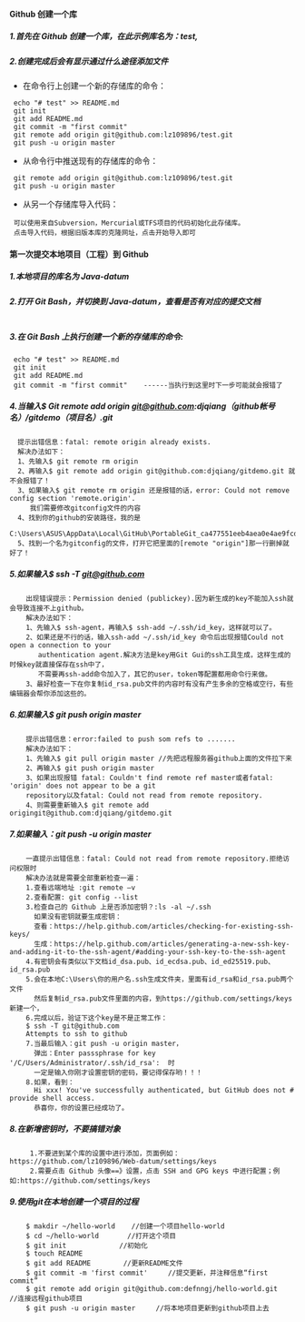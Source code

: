 ####  Github 创建一个库
##### 1.首先在 Github 创建一个库，在此示例库名为：test,
##### 2.创建完成后会有显示通过什么途径添加文件

* 在命令行上创建一个新的存储库的命令：
```
 echo "# test" >> README.md
 git init
 git add README.md
 git commit -m "first commit"
 git remote add origin git@github.com:lz109896/test.git
 git push -u origin master
```
* 从命令行中推送现有的存储库的命令：
```
 git remote add origin git@github.com:lz109896/test.git
 git push -u origin master
```
* 从另一个存储库导入代码：
```
 可以使用来自Subversion，Mercurial或TFS项目的代码初始化此存储库。
 点击导入代码，根据旧版本库的克隆网址，点击开始导入即可
```

#### 第一次提交本地项目（工程）到 Github

##### 1.本地项目的库名为 Java-datum
##### 2.打开 Git Bash，并切换到 Java-datum，查看是否有对应的提交文档

![]()

##### 3.在 Git Bash 上执行创建一个新的存储库的命令:
```
 echo "# test" >> README.md
 git init 
 git add README.md
 git commit -m "first commit"    ------当执行到这里时下一步可能就会报错了
```
##### 4.当输入$ Git remote add origin git@github.com:djqiang（github帐号名）/gitdemo（项目名）.git 
```
  提示出错信息：fatal: remote origin already exists.
  解决办法如下：
  1、先输入$ git remote rm origin
  2、再输入$ git remote add origin git@github.com:djqiang/gitdemo.git 就不会报错了！
  3、如果输入$ git remote rm origin 还是报错的话，error: Could not remove config section 'remote.origin'. 
     我们需要修改gitconfig文件的内容
  4、找到你的github的安装路径，我的是
     C:\Users\ASUS\AppData\Local\GitHub\PortableGit_ca477551eeb4aea0e4ae9fcd3358bd96720bb5c8\etc
  5、找到一个名为gitconfig的文件，打开它把里面的[remote "origin"]那一行删掉就好了！
```
##### 5.如果输入$ ssh -T git@github.com
```
    出现错误提示：Permission denied (publickey).因为新生成的key不能加入ssh就会导致连接不上github。
    解决办法如下：
    1、先输入$ ssh-agent，再输入$ ssh-add ~/.ssh/id_key，这样就可以了。
    2、如果还是不行的话，输入ssh-add ~/.ssh/id_key 命令后出现报错Could not open a connection to your 
       authentication agent.解决方法是key用Git Gui的ssh工具生成，这样生成的时候key就直接保存在ssh中了，
       不需要再ssh-add命令加入了，其它的user，token等配置都用命令行来做。
    3、最好检查一下在你复制id_rsa.pub文件的内容时有没有产生多余的空格或空行，有些编辑器会帮你添加这些的。
```
##### 6.如果输入$ git push origin master
```
    提示出错信息：error:failed to push som refs to .......
    解决办法如下：
    1、先输入$ git pull origin master //先把远程服务器github上面的文件拉下来
    2、再输入$ git push origin master
    3、如果出现报错 fatal: Couldn't find remote ref master或者fatal: 'origin' does not appear to be a git 
    repository以及fatal: Could not read from remote repository.
    4、则需要重新输入$ git remote add origingit@github.com:djqiang/gitdemo.git
```
##### 7.如果输入：git push -u origin master 
```
    一直提示出错信息：fatal: Could not read from remote repository.拒绝访问权限时
    解决办法就是需要全部重新检查一遍：
    1.查看远端地址 :git remote –v 
    2.查看配置: git config --list
    3.检查自己的 Github 上是否添加密钥？:ls -al ~/.ssh
      如果没有密钥就要生成密钥：
      查看：https://help.github.com/articles/checking-for-existing-ssh-keys/
      生成：https://help.github.com/articles/generating-a-new-ssh-key-and-adding-it-to-the-ssh-agent/#adding-your-ssh-key-to-the-ssh-agent      
    4.有密钥会有类似以下文档id_dsa.pub、id_ecdsa.pub、id_ed25519.pub、id_rsa.pub 
    5.会在本地C:\Users\你的用户名.ssh生成文件夹，里面有id_rsa和id_rsa.pub两个文件 
      然后复制id_rsa.pub文件里面的内容，到https://github.com/settings/keys新建一个，
    6.完成以后，验证下这个key是不是正常工作：
    $ ssh -T git@github.com
    Attempts to ssh to github
    7.当最后输入：git push -u origin master，
      弹出：Enter passsphrase for key '/C/Users/Administrator/.ssh/id_rsa':  时
      一定是输入你刚才设置密钥的密码，要记得保存哟！！！      
    8.如果，看到：
      Hi xxx! You've successfully authenticated, but GitHub does not # provide shell access.
      恭喜你，你的设置已经成功了。
```
##### 8.在新增密钥时，不要搞错对象
```
     1.不要进到某个库的设置中进行添加，页面例如：https://github.com/lz109896/Web-datum/settings/keys
     2.需要点击 Github 头像==》设置，点击 SSH and GPG keys 中进行配置；例如:https://github.com/settings/keys   
```
##### 9.使用git在本地创建一个项目的过程
```
    $ makdir ~/hello-world    //创建一个项目hello-world
    $ cd ~/hello-world       //打开这个项目
    $ git init             //初始化 
    $ touch README
    $ git add README        //更新README文件
    $ git commit -m 'first commit'     //提交更新，并注释信息“first commit” 
    $ git remote add origin git@github.com:defnngj/hello-world.git     //连接远程github项目  
    $ git push -u origin master     //将本地项目更新到github项目上去
```  
  
  





